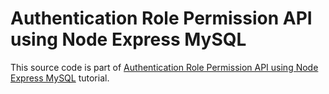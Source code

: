 # Authentication Role Permission API using Node Express MySQL

This source code is part of [Authentication Role Permission API using Node Express MySQL]() tutorial.
